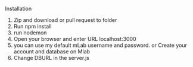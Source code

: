 Installation 

1. Zip and download or pull request to folder
2. Run npm install 
3. run nodemon 
4. Open your browser and enter URL localhost:3000
5. you can use my default mLab username and password. or Create your account and database on Mlab
6. Change DBURL in the server.js


